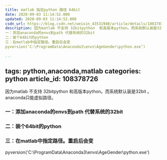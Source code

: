 ```yaml
---
title: matlab 指定python 路径 64bit
date: 2020-09-03 11:14:52.000
updated: 2020-09-03 11:14:52.000
csdn_url: https://blog.csdn.net/weixin_43531940/article/details/108378726
description: 因为matlab 不支持 32bitpython  和高版本python。而系统默认装是32bit 。anaconda只能虚拟路径。
一：添加anaconda的envs到path 代替系统的32bit
二：装个64bit的python
三：在matlab中指定路径。重启后会变
pyversion(‘C:\ProgramData\Anaconda3\envs\AgeGender\python.exe’)

...
```

tags: python,anaconda,matlab
categories: python
article_id: 108378726
---
﻿因为matlab 不支持 32bitpython  和高版本python。而系统默认装是32bit 。anaconda只能虚拟路径。
### 一：添加anaconda的envs到path 代替系统的32bit
### 二：装个64bit的python
### 三：在matlab中指定路径。重启后会变

pyversion('C:\ProgramData\Anaconda3\envs\AgeGender\python.exe')
